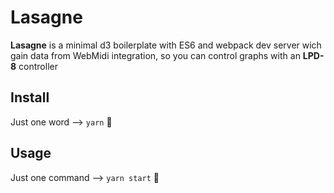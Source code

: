# Lasagne

**Lasagne** is a minimal d3 boilerplate with ES6 and webpack dev server wich gain data from WebMidi integration, so you can control graphs with an **LPD-8** controller

## Install
Just one word --> `yarn` 🤯 

## Usage
Just one command --> `yarn start` 🤯 
